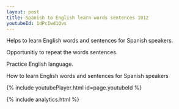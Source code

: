 ```yaml
---
layout: post
title: Spanish to English learn words sentences 1812 
youtubeId: 1dPcIwd1Qvs
---
```

 
 
Helps to learn English words and sentences for Spanish speakers.

Opportunitiy to repeat the words sentences. 

Practice English language. 
 
How to learn English words and sentences for Spanish speakers 
 
{% include youtubePlayer.html id=page.youtubeId %}
 
 
{% include analytics.html %}